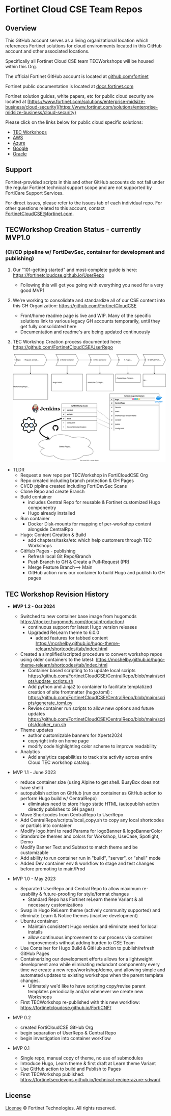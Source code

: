 # Fortinet Cloud CSE Team Repos

## Overview

This GitHub account serves as a living organizational location which references Fortinet solutions for cloud environments located in this GitHub account and other associated locations.

Specifically all Fortinet Cloud CSE team TECWorkshops will be housed within this Org.

The official Fortinet GitHub account is located at [github.com/fortinet](https://github.com/fortinet)

Fortinet public documentation is located at [docs.fortinet.com](https://docs.fortinet.com)

Fortinet solution guides, white papers, etc for public cloud security are located at [https://www.fortinet.com/solutions/enterprise-midsize-business/cloud-security](https://www.fortinet.com/solutions/enterprise-midsize-business/cloud-security)

Please click on the links below for public cloud specific solutions:
- [TEC Workshops](TECWorkshops/README.md)
- [AWS](AWS/README.md)
- [Azure](Azure/README.md)
- [Google](Google/README.md)
- [Oracle](Oracle/README.md)
  
## Support

Fortinet-provided scripts in this and other GitHub accounts do not fall under the regular Fortinet technical support scope and are not supported by FortiCare Support Services.

For direct issues, please refer to the issues tab of each individual repo.
For other questions related to this account, contact  [FortinetCloudCSE@fortinet.com](mailto:FortinetCloudCSE@fortinet.com).

## TECWorkshop Creation Status - currently MVP1.0 
### (CI/CD pipeline w/ FortiDevSec, container for development and publishing)
1. Our "101-getting started" and most-complete guide is here: https://fortinetcloudcse.github.io/UserRepo
   - Following this will get you going with everything you need for a very good MVP1
2. We're working to consolidate and standardize all of our CSE content into this GH Organization: https://github.com/FortinetCloudCSE
   - Front/home readme page is live and WIP.  Many of the specific solutions link to various legacy GH accounts temporarily, until they get fully consolidated here 
   - Documentation and readme's are being updated continuously
3. TEC Workshop Creation process documented here: https://github.com/FortinetCloudCSE/UserRepo
  
   ![FortiTechWorkshopFlow](https://github.com/FortinetCloudCSE/UserRepo/blob/main/content/FTNT-hugoFlow.drawio.svg?raw=true)

  - TLDR
     -  Request a new repo per TECWorkshop in FortiCloudCSE Org
       - Repo created including branch protection & GH Pages
       - CI/CD pipline created including FortiDevSec Scans
       - Clone Repo and create Branch
     - Build container
       - includes Central Repo for reusable & Fortinet customized Hugo componentry
       - Hugo already installed
     - Run container
       - Docker Disk-mounts for mapping of per-workshop content alongside CentralRpo
     - Hugo: Content Creation & Build
       - add chapters/tasks/etc which help customers through TEC Workshops
     - GitHub Pages - publishing
       - Refresh local Git Repo/Branch
       - Push Branch to GH & Create a Pull-Request (PR)
       - Merge Feature Branch--> Main
       - GitHub action runs our container to build Hugo and publish to GH pages

## TEC Workshop Revision History

- **MVP 1.2 - Oct 2024**
  - Switched to new container base image from hugomods https://docker.hugomods.com/docs/introduction/
    - continuous support for latest Hugo version releases
    - Upgraded ReLearn theme to 6.0.0
      - added features for tabbed content https://mcshelby.github.io/hugo-theme-relearn/shortcodes/tab/index.html
  - Created a simplified/scripted procedure to convert workshop repos using older containers to the latest: https://mcshelby.github.io/hugo-theme-relearn/shortcodes/tab/index.html
    - Container based scripting to to update local scripts https://github.com/FortinetCloudCSE/CentralRepo/blob/main/scripts/update_scripts.sh
    - Add python and Jinja2 to container to facilitate templatized creation of site frontmatter (hugo.toml) : https://github.com/FortinetCloudCSE/CentralRepo/blob/main/scripts/generate_toml.py
    - Revise container run scripts to allow new options and future updates https://github.com/FortinetCloudCSE/CentralRepo/blob/main/scripts/docker_run.sh
  - Theme updates
    - author customizable banners for Xperts2024
    - copyright info on home page
    - modify code highlighting color scheme to improve readability
  - Analytics
    - Add analytics capabilities to track site activity across entire Cloud TEC workshop catalog.
    
- MVP 1.1 - June 2023
    - reduce container size (using Alpine to get shell.  BusyBox does not have shell)
    - autopublish action on GitHub (run our container as GitHub action to perform Hugo build w/ CentralRepo)
      - eliminates need to store Hugo static HTML (autopublish action directly publishes to GH pages)
    - Move Shortcodes from CentralRepo to UserRepo
    - Add CentralRepo/scripts/local_copy.sh to copy any local shortcodes or partials into container
    - Modify logo.html to read Params for logoBanner & logoBannerColor
    - Standardize themes and colors for Workshop, UseCase, Spotlight, Demo
    - Modify Banner Text and Subtext to match theme and be customizable 
    - Add ability to run container run in "build", "server", or "shell" mode
    - Added Dev container env & workflow to stage and test changes before promoting to main/Prod
- MVP 1.0 - May 2023
  - Separated UserRepo and Central Repo to allow maximum re-usability & future-proofing for style/format changes
    - Standard Repo has Fortinet reLearn theme Variant & all necessary customizations
  - Swap in Hugo ReLearn theme (actively community supported) and eliminate Learn & Notice themes (inactive development)
  - Ubuntu container:
    - Maintain consistent Hugo version and eliminate need for local installs
    - allow continuous improvement to our process via container improvements without adding burden to CSE Team
  - Use Container for Hugo Build & GitHub action to publish/refresh GitHub Pages
  - Containerizing our development efforts allows for a lightweight development area while eliminating redundant componentry every time we create a new repo/workshop/demo, and allowing simple and automated updates to existing workshops when the parent template changes.
       - Ultimately we'd like to have scripting copy/revise parent templates periodically and/or whenever we create new Workshops  
  - First TECWorkshop re-published with this new workflow: https://fortinetcloudcse.github.io/FortiCNF/
- MVP 0.2
  - created FortiCloudCSE GitHub Org
  - begin separation of UserRepo & Central Repo
  - begin investigation into container workflow
- MVP 0.1
  - Single repo, manual copy of theme, no use of submodules
  - Introduce Hugo, Learn theme & first draft at Learn theme Variant
  - Use GitHub action to build and Publish to Pages
  - First TECWorkshop published: https://fortinetsecdevops.github.io/technical-recipe-azure-sdwan/



## License

[License](LICENSE) © Fortinet Technologies. All rights reserved.
